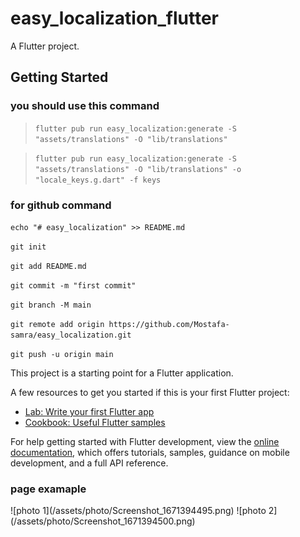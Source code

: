 # easy_localization_flutter

A Flutter project.

## Getting Started


<h3>you should use this command</h3>
<ui>
 
  
> `flutter pub run easy_localization:generate -S "assets/translations" -O "lib/translations"`

  
> `flutter pub run easy_localization:generate -S "assets/translations" -O "lib/translations" -o "locale_keys.g.dart" -f keys`

  
</ui>

<h3>for github command </h3>

`echo "# easy_localization" >> README.md`

 `git init`
 
`git add README.md`

`git commit -m "first commit"`

`git branch -M main`

`git remote add origin https://github.com/Mostafa-samra/easy_localization.git`

`git push -u origin main`


This project is a starting point for a Flutter application.

A few resources to get you started if this is your first Flutter project:

- [Lab: Write your first Flutter app](https://docs.flutter.dev/get-started/codelab)
- [Cookbook: Useful Flutter samples](https://docs.flutter.dev/cookbook)

For help getting started with Flutter development, view the
[online documentation](https://docs.flutter.dev/), which offers tutorials,
samples, guidance on mobile development, and a full API reference.

<h3> page examaple</h3>
![photo 1](/assets/photo/Screenshot_1671394495.png)
![photo 2](/assets/photo/Screenshot_1671394500.png)
